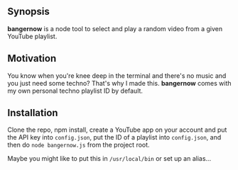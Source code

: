 ## Synopsis

**bangernow** is a node tool to select and play a random video from a given YouTube playlist.

## Motivation

You know when you're knee deep in the terminal and there's no music and you just need some techno? That's why I made this. **bangernow** comes with my own personal techno playlist ID by default.

## Installation

Clone the repo, npm install, create a YouTube app on your account and put the API key into `config.json`, put the ID of a playlist into `config.json`, and then do `node bangernow.js` from the project root.

Maybe you might like to put this in `/usr/local/bin` or set up an alias...
